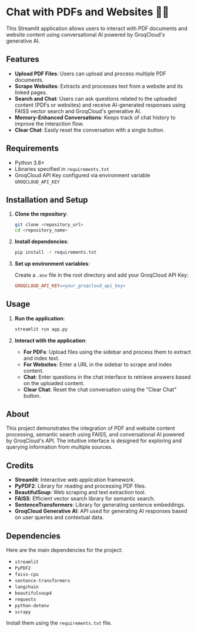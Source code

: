 # Chat with PDFs and Websites 👨‍🔧

This Streamlit application allows users to interact with PDF documents and website content using conversational AI powered by GroqCloud's generative AI.

## Features

- **Upload PDF Files**: Users can upload and process multiple PDF documents.
- **Scrape Websites**: Extracts and processes text from a website and its linked pages.
- **Search and Chat**: Users can ask questions related to the uploaded content (PDFs or websites) and receive AI-generated responses using FAISS vector search and GroqCloud's generative AI.
- **Memory-Enhanced Conversations**: Keeps track of chat history to improve the interaction flow.
- **Clear Chat**: Easily reset the conversation with a single button.

## Requirements

- Python 3.8+
- Libraries specified in `requirements.txt`
- GroqCloud API Key configured via environment variable `GROQCLOUD_API_KEY`

## Installation and Setup

1. **Clone the repository**:

    ```bash
    git clone <repository_url>
    cd <repository_name>
    ```

2. **Install dependencies**:

    ```bash
    pip install -r requirements.txt
    ```

3. **Set up environment variables**:

    Create a `.env` file in the root directory and add your GroqCloud API Key:

    ```makefile
    GROQCLOUD_API_KEY=<your_groqcloud_api_key>
    ```

## Usage

1. **Run the application**:

    ```bash
    streamlit run app.py
    ```

2. **Interact with the application**:

    - **For PDFs**: Upload files using the sidebar and process them to extract and index text.
    - **For Websites**: Enter a URL in the sidebar to scrape and index content.
    - **Chat**: Enter questions in the chat interface to retrieve answers based on the uploaded content.
    - **Clear Chat**: Reset the chat conversation using the "Clear Chat" button.

## About

This project demonstrates the integration of PDF and website content processing, semantic search using FAISS, and conversational AI powered by GroqCloud's API. The intuitive interface is designed for exploring and querying information from multiple sources.

## Credits

- **Streamlit**: Interactive web application framework.
- **PyPDF2**: Library for reading and processing PDF files.
- **BeautifulSoup**: Web scraping and text extraction tool.
- **FAISS**: Efficient vector search library for semantic search.
- **SentenceTransformers**: Library for generating sentence embeddings.
- **GroqCloud Generative AI**: API used for generating AI responses based on user queries and contextual data.

## Dependencies

Here are the main dependencies for the project:

- `streamlit`
- `PyPDF2`
- `faiss-cpu`
- `sentence-transformers`
- `langchain`
- `beautifulsoup4`
- `requests`
- `python-dotenv`
- `scrapy`

Install them using the `requirements.txt` file.
